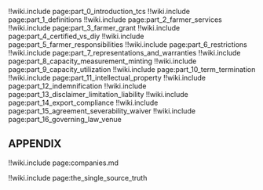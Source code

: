 !!wiki.include page:part_0_introduction_tcs
!!wiki.include page:part_1_definitions
!!wiki.include page:part_2_farmer_services
!!wiki.include page:part_3_farmer_grant
!!wiki.include page:part_4_certified_vs_diy
!!wiki.include page:part_5_farmer_responsibilities
!!wiki.include page:part_6_restrictions
!!wiki.include page:part_7_representations_and_warranties
!!wiki.include page:part_8_capacity_measurement_minting
!!wiki.include page:part_9_capacity_utilization
!!wiki.include page:part_10_term_termination
!!wiki.include page:part_11_intellectual_property
!!wiki.include page:part_12_indemnification
!!wiki.include page:part_13_disclaimer_limitation_liability
!!wiki.include page:part_14_export_compliance
!!wiki.include page:part_15_agreement_severability_waiver
!!wiki.include page:part_16_governing_law_venue


## APPENDIX

!!wiki.include page:companies.md

!!wiki.include page:the_single_source_truth










